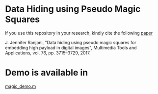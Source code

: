 # Data Hiding using Pseudo Magic Squares

If you use this repository in your research, kindly cite the following [paper](https://link.springer.com/article/10.1007/s11042-016-3974-1)
 
J. Jennifer Ranjani, "Data hiding using pseudo magic squares for embedding high payload in digital images", Multimedia Tools and Applications, vol. 76, pp. 3715–3729, 2017.

# Demo is available in 

[magic_demo.m](docs/magic_demo.m)
